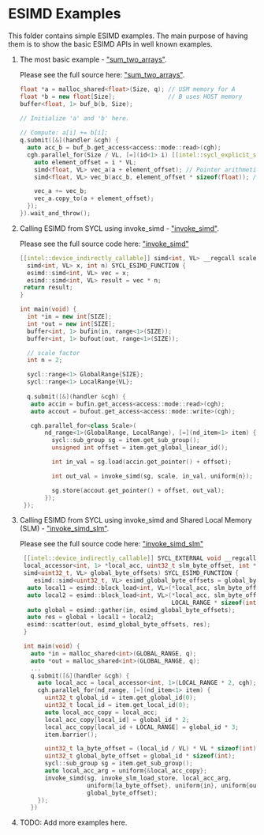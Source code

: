 # ESIMD Examples

This folder contains simple ESIMD examples. The main purpose of having them
is to show the basic ESIMD APIs in well known examples.

1) The most basic example - ["sum_two_arrays"](./sum_two_arrays.md).
   
   Please see the full source here: ["sum_two_arrays"](./sum_two_arrays.md).
   ```c++
   float *a = malloc_shared<float>(Size, q); // USM memory for A
   float *b = new float[Size];               // B uses HOST memory
   buffer<float, 1> buf_b(b, Size);

   // Initialize 'a' and 'b' here.
    
   // Compute: a[i] += b[i];
   q.submit([&](handler &cgh) {
     auto acc_b = buf_b.get_access<access::mode::read>(cgh);
     cgh.parallel_for(Size / VL, [=](id<1> i) [[intel::sycl_explicit_simd]] {
       auto element_offset = i * VL;
       simd<float, VL> vec_a(a + element_offset); // Pointer arithmetic uses element offset
       simd<float, VL> vec_b(acc_b, element_offset * sizeof(float)); // accessor API uses byte-offset

       vec_a += vec_b;
       vec_a.copy_to(a + element_offset);
     });
   }).wait_and_throw();
   ```
2) Calling ESIMD from SYCL using invoke_simd - ["invoke_simd"](./invoke_simd.md).
   
   Please see the full source code here: ["invoke_simd"](./invoke_simd.md)
   ```c++
   [[intel::device_indirectly_callable]] simd<int, VL> __regcall scale(
     simd<int, VL> x, int n) SYCL_ESIMD_FUNCTION {
     esimd::simd<int, VL> vec = x;
     esimd::simd<int, VL> result = vec * n;
    return result;
   }

   int main(void) { 
     int *in = new int[SIZE];
     int *out = new int[SIZE];
     buffer<int, 1> bufin(in, range<1>(SIZE));
     buffer<int, 1> bufout(out, range<1>(SIZE));

     // scale factor
     int n = 2;

     sycl::range<1> GlobalRange{SIZE};
     sycl::range<1> LocalRange{VL};
    
     q.submit([&](handler &cgh) {
      auto accin = bufin.get_access<access::mode::read>(cgh);
      auto accout = bufout.get_access<access::mode::write>(cgh);

      cgh.parallel_for<class Scale>(
          nd_range<1>(GlobalRange, LocalRange), [=](nd_item<1> item) {
            sycl::sub_group sg = item.get_sub_group();
            unsigned int offset = item.get_global_linear_id();

            int in_val = sg.load(accin.get_pointer() + offset);

            int out_val = invoke_simd(sg, scale, in_val, uniform{n});

            sg.store(accout.get_pointer() + offset, out_val);
          });
    });
    ```
3)  Calling ESIMD from SYCL using invoke_simd and Shared Local Memory (SLM) - ["invoke_simd_slm"](./invoke_simd_slm.md).
  
    Please see the full source code here: ["invoke_simd_slm"](./invoke_simd_slm.md)
    ```c++
     [[intel::device_indirectly_callable]] SYCL_EXTERNAL void __regcall invoke_slm_load_store(
     local_accessor<int, 1> *local_acc, uint32_t slm_byte_offset, int *in, int *out,
     simd<uint32_t, VL> global_byte_offsets) SYCL_ESIMD_FUNCTION {
        esimd::simd<uint32_t, VL> esimd_global_byte_offsets = global_byte_offsets;
      auto local1 = esimd::block_load<int, VL>(*local_acc, slm_byte_offset);
      auto local2 = esimd::block_load<int, VL>(*local_acc, slm_byte_offset + 
                                               LOCAL_RANGE * sizeof(int));
      auto global = esimd::gather(in, esimd_global_byte_offsets);
      auto res = global + local1 + local2;
      esimd::scatter(out, esimd_global_byte_offsets, res);
     }

     int main(void) {
       auto *in = malloc_shared<int>(GLOBAL_RANGE, q);
       auto *out = malloc_shared<int>(GLOBAL_RANGE, q);
       ...
       q.submit([&](handler &cgh) {
         auto local_acc = local_accessor<int, 1>(LOCAL_RANGE * 2, cgh);
         cgh.parallel_for(nd_range, [=](nd_item<1> item) {
           uint32_t global_id = item.get_global_id(0);
           uint32_t local_id = item.get_local_id(0);
           auto local_acc_copy = local_acc;
           local_acc_copy[local_id] = global_id * 2;
           local_acc_copy[local_id + LOCAL_RANGE] = global_id * 3;
           item.barrier();

           uint32_t la_byte_offset = (local_id / VL) * VL * sizeof(int);
           uint32_t global_byte_offset = global_id * sizeof(int);
           sycl::sub_group sg = item.get_sub_group();
           auto local_acc_arg = uniform{&local_acc_copy};
           invoke_simd(sg, invoke_slm_load_store, local_acc_arg,
                       uniform{la_byte_offset}, uniform{in}, uniform{out},
                       global_byte_offset);
         });
       })
    ```

5) TODO: Add more examples here.
